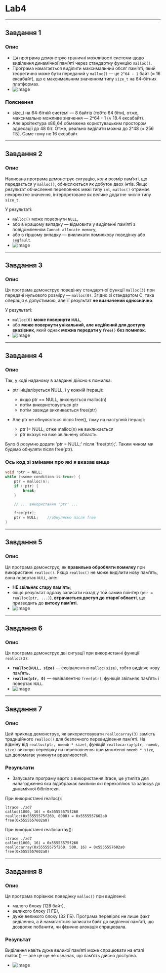 # Lab4

---

## Завдання 1

### Опис
- Ця програма демонструє граничні можливості системи щодо виділення динамічної пам’яті через стандартну функцію `malloc()`.
- Програма намагається виділити максимальний обсяг памʼяті, який теоретично може бути переданий у `malloc()` — це `2^64 - 1` байт (≈ 16 ексабайт), що є максимальним значенням типу `size_t` на 64-бітних платформах.
- ![image](https://github.com/user-attachments/assets/66ecded5-2944-498c-b0bb-621442d876b3)

### Пояснення 
- size_t на 64-бітній системі — 8 байтів (тобто 64 біти), отже, максимально можливе значення — 2^64 - 1 (≈ 18.4 ексабайт).
- Але архітектура x86_64 обмежена користувацьким простором адресації до 48 біт. Отже, реально виділити можна до 2^48 (≈ 256 ТБ). Саме тому не 16 ексабайт.

--- 

## Завдання 2

### Опис 

Написана програма демонструє ситуацію, коли розмір памʼяті, що передається у `malloc()`, обчислюється як добуток двох інтів. Якщо результат обчислення переповнює межі типу `int`, `malloc()` отримає некоректне значення, інтерпретоване як велике додатне число типу `size_t`.

У результаті:
- `malloc()` може повернути `NULL`,
- або в кращому випадку — відмовити у виділенні пам’яті з повідомленням `Cannot allocate memory`,
- або в гіршому випадку — викликати помилкову поведінку або `segfault`.
- ![image](https://github.com/user-attachments/assets/1d18f178-3168-474e-bfc1-73462861942b)

---

## Завдання 3

### Опис
Ця програма демонструє поведінку стандартної функції `malloc(3)` при передачі нульового розміру — `malloc(0)`. Згідно зі стандартом C, така операція є допустимою, але її результат **не визначений однозначно**:

У результаті:
- `malloc(0)` **може повернути `NULL`**,
- або **може повернути унікальний, але недійсний для доступу вказівник**, який однак **можна передати у `free()` без помилок**.
- ![image](https://github.com/user-attachments/assets/7a731e0e-5a69-4ed9-a997-49c4ef577bb1)

---

## Завдання 4

### Опис 
Так, у коді наданому в завданні дійсно є помилка:
- ptr ініціалізується NULL, і у кожній ітерації:
  - якщо ptr == NULL, виконується malloc(n)
  - потім використовується ptr
  - потім завжди викликається free(ptr)

- Але ptr не обнуляється після free(), тому на наступній ітерації:
  - ptr != NULL, отже malloc(n) не викликається
  - ptr вказує на вже звільнену область

Було б розумно додати 'ptr = NULL;' після 'free(ptr);'. Таким чином ми будемо обнуляти після free(ptr). 

### Ось код зі змінами про які я вказав вище
```c
void *ptr = NULL;
while (<some-condition-is-true>) {
    ptr = malloc(n);
    if (!ptr) {
        break;
    }

    // ... використання 'ptr' ...

    free(ptr);
    ptr = NULL;    //обнуляємо після free
}
```

---

## Завдання 5

### Опис
Ця програма демонструє, як **правильно обробляти помилку** при використанні `realloc()`. Якщо `realloc()` не може виділити нову памʼять, вона повертає `NULL`, але:
  - **НЕ звільняє стару памʼять**;
  - якщо результат одразу записати назад у той самий поінтер (`ptr = realloc(ptr, ...)`), **втрачається доступ до старої області**, що призводить до **витоку памʼяті**.
  - ![image](https://github.com/user-attachments/assets/c5d992e8-0882-4bec-94c8-ca980ff0251f)

---

## Завдання 6

### Опис
Ця програма демонструє дві  ситуації при використанні функції `realloc(3)`:
  - **`realloc(NULL, size)`** — еквівалентно `malloc(size)`, тобто виділяє нову пам’ять.
  - **`realloc(ptr, 0)`** — еквівалентно `free(ptr)`, функція звільняє пам’ять і повертає `NULL`.
  - ![image](https://github.com/user-attachments/assets/2731da7e-e092-45f9-802d-93cc88416b64)

--- 

## Завдання 7

### Опис
Цей приклад демонструє, як використовувати `reallocarray(3)` замість традиційного `realloc()` для безпечного перевиділення памʼяті. На відміну від `realloc(ptr, nmemb * size)`, функція `reallocarray(ptr, nmemb, size)` виконує перевірку на переповнення при множенні `nmemb * size`, що допомагає уникнути вразливостей.

### Результати
- Запускати програму варто з використання ltrace, це утиліта для налагодження яка відображає виклики які перехоплює та записує до динамічної бібліотеки.

При використанні realloc():
```
ltrace ./zd7
calloc(1000, 16) = 0x55555575f260
realloc(0x55555575f260, 8000) = 0x5555557602a0
free(0x5555557602a0)
```

При використанні reallocarray():
```
ltrace ./zd7
calloc(1000, 16) = 0x55555575f260
reallocarray(0x55555575f260, 500, 16) = 0x5555557602a0
free(0x5555557602a0)
```

---

## Завдання 8

### Опис
Ця програма порівнює поведінку `malloc()` при виділенні:
  - малого блоку (128 байт),
  - великого блоку (1 ГБ),
  - дуже великого блоку (32 ГБ).
Програма перевіряє не лише факт виділення, а й намагається записати байт до виділеної памʼяті, що дозволяє побачити, чи фізично алокація спрацювала.

### Результат
Виділення навіть дуже великої пам’яті може спрацювати на етапі malloc() — але це ще не означає, що пам’ять дійсно доступна.
  - ![image](https://github.com/user-attachments/assets/b165738d-26db-40d1-a8e0-8fae4b6d7fd3)
